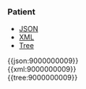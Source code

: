 ### Patient

<div class="nhsd-!t-margin-bottom-6">
  <ul class="nav nav-tabs" role="tablist">
        <li role="presentation" class="active">
            <a href="#JSON" role="tab" data-toggle="tab">JSON</a>
        </li>
         <li role="presentation">
            <a href="#XML" role="tab" data-toggle="tab">XML</a>
        </li>
        <li role="presentation">
            <a href="#Tree" role="tab" data-toggle="tab">Tree</a>
        </li>
  </ul>
    
  <div class="tab-content snippet">
    <div id="JSON" role="tabpanel" class="tab-pane active">
{{json:9000000009}}
    </div>
    <div id="XML" role="tabpanel" class="tab-pane">
{{xml:9000000009}}
    </div>
    <div id="Tree" role="tabpanel" class="tab-pane">
{{tree:9000000009}}
    </div>
  </div>
</div>

